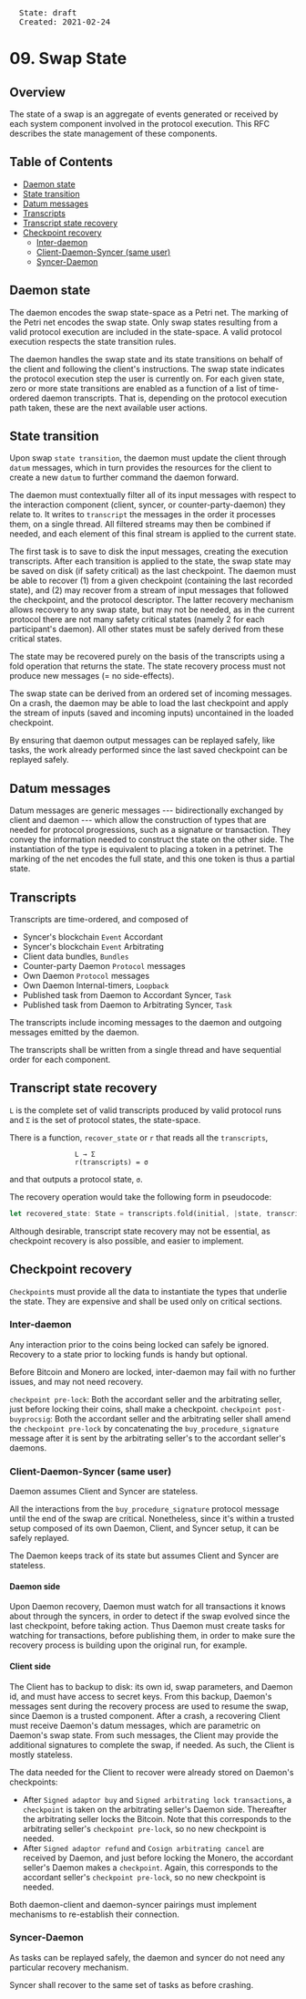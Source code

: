 <pre>
  State: draft
  Created: 2021-02-24
</pre>

# 09. Swap State

## Overview

The state of a swap is an aggregate of events generated or received by each system component involved in the protocol execution. This RFC describes the state management of these components.

## Table of Contents

  * [Daemon state](#daemon-state)
  * [State transition](#state-transition)
  * [Datum messages](#datum-messages)
  * [Transcripts](#transcripts)
  * [Transcript state recovery](#transcript-state-recovery)
  * [Checkpoint recovery](#checkpoint-recovery)
    * [Inter-daemon](#inter-daemon)
    * [Client-Daemon-Syncer (same user)](#client-daemon-syncer-same-user)
    * [Syncer-Daemon](#syncer-daemon)

## Daemon state
The daemon encodes the swap state-space as a Petri net. The marking of the Petri net encodes the swap state. Only swap states resulting from a valid protocol execution are included in the state-space. A valid protocol execution respects the state transition rules.

The daemon handles the swap state and its state transitions on behalf of the client and following the client's instructions. The swap state indicates the protocol execution step the user is currently on. For each given state, zero or more state transitions are enabled as a function of a list of time-ordered daemon transcripts. That is, depending on the protocol execution path taken, these are the next available user actions.

## State transition
Upon swap `state transition`, the daemon must update the client through `datum` messages, which in turn provides the resources for the client to create a new `datum` to further command the daemon forward.

The daemon must contextually filter all of its input messages with respect to the interaction component (client, syncer, or counter-party-daemon) they relate to. It writes to `transcript` the messages in the order it processes them, on a single thread.  All filtered streams may then be combined if needed, and each element of this final stream is applied to the current state.

The first task is to save to disk the input messages, creating the execution transcripts. After each transition is applied to the state, the swap state may be saved on disk (if safety critical) as the last checkpoint. The daemon must be able to recover (1) from a given checkpoint (containing the last recorded state), and (2) may recover from a stream of input messages that followed the checkpoint, and the protocol descriptor. The latter recovery mechanism allows recovery to any swap state, but may not be needed, as in the current protocol there are not many safety critical states (namely 2 for each participant's daemon). All other states must be safely derived from these critical states.

The state may be recovered purely on the basis of the transcripts using a fold operation that returns the state. The state recovery process must not produce new messages (= no side-effects).

The swap state can be derived from an ordered set of incoming messages. On a crash, the daemon may be able to load the last checkpoint and apply the stream of inputs (saved and incoming inputs) uncontained in the loaded checkpoint.

By ensuring that daemon output messages can be replayed safely, like tasks, the work already performed since the last saved checkpoint can be replayed safely.

## Datum messages
Datum messages are generic messages --- bidirectionally exchanged by client and daemon --- which allow the construction of types that are needed for protocol progressions, such as a signature or transaction. They convey the information needed to construct the state on the other side. The instantiation of the type is equivalent to placing a token in a petrinet. The marking of the net encodes the full state, and this one token is thus a partial state.

## Transcripts
Transcripts are time-ordered, and composed of
  - Syncer's blockchain `Event` Accordant
  - Syncer's blockchain `Event` Arbitrating
  - Client data bundles, `Bundles`
  - Counter-party Daemon `Protocol` messages
  - Own Daemon `Protocol` messages
  - Own Daemon Internal-timers, `Loopback`
  - Published task from Daemon to Accordant Syncer, `Task`
  - Published task from Daemon to Arbitrating Syncer, `Task`

The transcripts include incoming messages to the daemon and outgoing messages emitted by the daemon.

The transcripts shall be written from a single thread and have sequential order for each component.

## Transcript state recovery

`L` is the complete set of valid transcripts produced by valid protocol runs and `Σ` is the set of protocol states, the state-space.

There is a function, `recover_state` or `r` that reads all the `transcripts`,

```
                L → Σ
                r(transcripts) = σ
```

and that outputs a protocol state, `σ`.

The recovery operation would take the following form in pseudocode:

``` rust
let recovered_state: State = transcripts.fold(initial, |state, transcript| state.apply(transcript));
```

Although desirable, transcript state recovery may not be essential, as checkpoint recovery is also possible, and easier to implement.

## Checkpoint recovery

`Checkpoint`s must provide all the data to instantiate the types that underlie the state. They are expensive and shall be used only on critical sections.

### Inter-daemon
Any interaction prior to the coins being locked can safely be ignored. Recovery to a state prior to locking funds is handy but optional.

Before Bitcoin and Monero are locked, inter-daemon may fail with no further issues, and may not need recovery.

`checkpoint pre-lock`: Both the accordant seller and the arbitrating seller, just before locking their coins, shall make a checkpoint.
`checkpoint post-buyprocsig`: Both the accordant seller and the arbitrating seller shall amend the `checkpoint pre-lock` by concatenating the `buy_procedure_signature` message after it is sent by the arbitrating seller's to the accordant seller's daemons.

### Client-Daemon-Syncer (same user)

Daemon assumes Client and Syncer are stateless.

All the interactions from the `buy_procedure_signature` protocol message until the end of the swap are critical. Nonetheless, since it's within a trusted setup composed of its own Daemon, Client, and Syncer setup, it can be safely replayed.

The Daemon keeps track of its state but assumes Client and Syncer are stateless.

#### Daemon side

Upon Daemon recovery, Daemon must watch for all transactions it knows about through the syncers, in order to detect if the swap evolved since the last checkpoint, before taking action. Thus Daemon must create tasks for watching for transactions, before publishing them, in order to make sure the recovery process is building upon the original run, for example.

#### Client side

The Client has to backup to disk: its own id, swap parameters, and Daemon id, and must have access to secret keys. From this backup, Daemon's messages sent during the recovery process are used to resume the swap, since Daemon is a trusted component. After a crash, a recovering Client must receive Daemon's datum messages, which are parametric on Daemon's swap state. From such messages, the Client may provide the additional signatures to complete the swap, if needed. As such, the Client is mostly stateless.

The data needed for the Client to recover were already stored on Daemon's checkpoints:
  - After `Signed adaptor buy` and `Signed arbitrating lock transactions`, a `checkpoint` is taken on the arbitrating seller's Daemon side. Thereafter the arbitrating seller locks the Bitcoin. Note that this corresponds to the arbitrating seller's `checkpoint pre-lock`, so no new checkpoint is needed.
  - After `Signed adaptor refund` and `Cosign arbitrating cancel` are received by Daemon, and just before locking the Monero, the accordant seller's Daemon makes a `checkpoint`. Again, this corresponds to the accordant seller's `checkpoint pre-lock`, so no new checkpoint is needed.

Both daemon-client and daemon-syncer pairings must implement mechanisms to re-establish their connection.

### Syncer-Daemon

As tasks can be replayed safely, the daemon and syncer do not need any particular recovery mechanism.

Syncer shall recover to the same set of tasks as before crashing.
